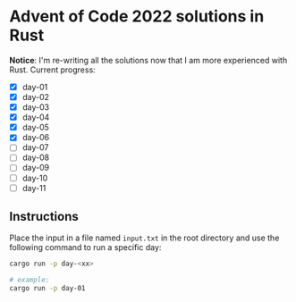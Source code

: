 # Advent of Code 2022 solutions in Rust

**Notice**: I'm re-writing all the solutions now that I am more experienced with Rust. Current progress:

- [x] day-01
- [x] day-02
- [x] day-03
- [x] day-04
- [x] day-05
- [x] day-06
- [ ] day-07
- [ ] day-08
- [ ] day-09
- [ ] day-10
- [ ] day-11

## Instructions

Place the input in a file named `input.txt` in the root directory and use the following command to run a specific day:

```bash
cargo run -p day-<xx>

# example:
cargo run -p day-01
```
